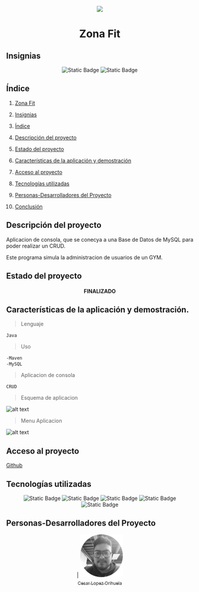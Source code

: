 <p align="center">
<img src="./img/gym.png"
 width="300">
</p>

<h1 align="center" id="fit">Zona Fit</h1>

## Insignias

<section align="center">

![Static Badge](https://img.shields.io/badge/CURSO-PRACTICA-green)
![Static Badge](https://img.shields.io/badge/PROYECTO-Udemy-purple)

</section>

## Índice

1. [Zona Fit](#fit)

2. [Insignias](#insignias)

3. [Índice](#índice)

4. [Descripción del proyecto](#descripción-del-proyecto)

5. [Estado del proyecto](#Estado-del-proyecto)

6. [Características de la aplicación y demostración](#Características-de-la-aplicación-y-demostración)

7. [Acceso al proyecto](#acceso-proyecto)

8. [Tecnologías utilizadas](#tecnologías-utilizadas)

9. [Personas-Desarrolladores del Proyecto](#personas-desarrolladores)

10. [Conclusión](#conclusión)

## Descripción del proyecto

Aplicacion de consola, que se conecya a una Base de Datos de MySQL para poder realizar un CRUD.

Este programa simula la administracion de usuarios de un GYM.

## Estado del proyecto

<h4 align="center">
FINALIZADO
</h4>

## Características de la aplicación y demostración.

> Lenguaje

    Java

> Uso

    -Maven
    -MySQL

> Aplicacion de consola

    CRUD

> Esquema de aplicacion

![alt text](img/image.png)

> Menu Aplicacion

![alt text](img/image2.png)

## Acceso al proyecto

[Github](https://github.com/Chinicuil87/programacionJava/tree/main/ZonaFit)

## Tecnologías utilizadas

<section align="center">

![Static Badge](https://img.shields.io/badge/IDE-IntelliJ-purple)
![Static Badge](https://img.shields.io/badge/LENGUAJE-JAVA-orange)
![Static Badge](https://img.shields.io/badge/JAVA-Maven-blue)
![Static Badge](https://img.shields.io/badge/JDK-22-red)
![Static Badge](https://img.shields.io/badge/DB-MySQL-white)

</section>

## Personas-Desarrolladores del Proyecto

<section align="center">

| [<img src="./img/chinicuil.png" width=115><br><sub>Cesar Lopez Orihuela</sub>](https://github.com/Chinicuil87)

</section>
